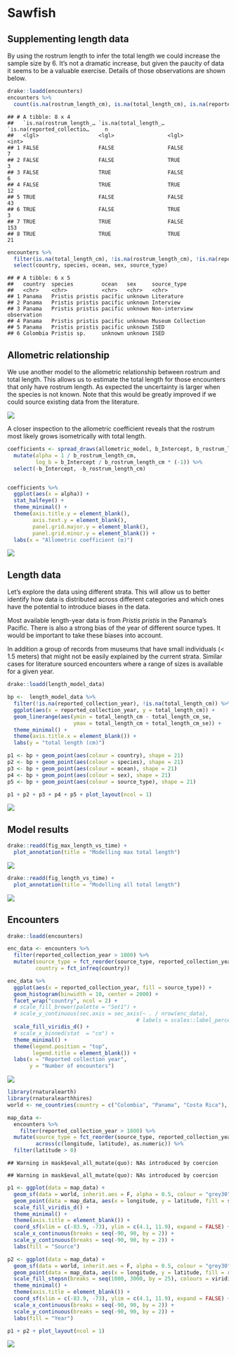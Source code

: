 Sawfish
================

## Supplementing length data

By using the rostrum length to infer the total length we could increase
the sample size by 6. It’s not a dramatic increase, but given the
paucity of data it seems to be a valuable exercise. Details of those
observations are shown below.

``` r
drake::loadd(encounters)
encounters %>%
  count(is.na(rostrum_length_cm), is.na(total_length_cm), is.na(reported_collection_year))
```

    ## # A tibble: 8 x 4
    ##   `is.na(rostrum_length_… `is.na(total_length_… `is.na(reported_collectio…     n
    ##   <lgl>                   <lgl>                 <lgl>                      <int>
    ## 1 FALSE                   FALSE                 FALSE                          7
    ## 2 FALSE                   FALSE                 TRUE                           3
    ## 3 FALSE                   TRUE                  FALSE                          6
    ## 4 FALSE                   TRUE                  TRUE                          12
    ## 5 TRUE                    FALSE                 FALSE                         43
    ## 6 TRUE                    FALSE                 TRUE                           3
    ## 7 TRUE                    TRUE                  FALSE                        153
    ## 8 TRUE                    TRUE                  TRUE                          21

``` r
encounters %>%
  filter(is.na(total_length_cm), !is.na(rostrum_length_cm), !is.na(reported_collection_year)) %>%
  select(country, species, ocean, sex, source_type)
```

    ## # A tibble: 6 x 5
    ##   country  species         ocean   sex     source_type              
    ##   <chr>    <chr>           <chr>   <chr>   <chr>                    
    ## 1 Panama   Pristis pristis pacific unknown Literature               
    ## 2 Panama   Pristis pristis pacific unknown Interview                
    ## 3 Panama   Pristis pristis pacific unknown Non-interview observation
    ## 4 Panama   Pristis pristis pacific unknown Museum Collection        
    ## 5 Panama   Pristis pristis pacific unknown ISED                     
    ## 6 Colombia Pristis sp.     unknown unknown ISED

## Allometric relationship

We use another model to the allometric relationship between rostrum and
total length. This allows us to estimate the total length for those
encounters that only have rostrum length. As expected the uncertainty is
larger when the species is not known. Note that this would be greatly
improved if we could source existing data from the literature.

![](data-exploration_files/figure-gfm/pressure-1.png)<!-- -->

A closer inspection to the allometric coefficient reveals that the
rostrum most likely grows isometrically with total length.

``` r
coefficients <- spread_draws(allometric_model, b_Intercept, b_rostrum_length_cm) %>%
  mutate(alpha = 1 / b_rostrum_length_cm, 
         log_b = b_Intercept / b_rostrum_length_cm * (-1)) %>%
  select(-b_Intercept, -b_rostrum_length_cm) 


coefficients %>%
  ggplot(aes(x = alpha)) +
  stat_halfeye() +
  theme_minimal() + 
  theme(axis.title.y = element_blank(), 
        axis.text.y = element_blank(), 
        panel.grid.major.y = element_blank(), 
        panel.grid.minor.y = element_blank()) + 
  labs(x = "Allometric coefficient (⍺)")
```

![](data-exploration_files/figure-gfm/unnamed-chunk-2-1.png)<!-- -->

## Length data

Let’s explore the data using different strata. This will allow us to
better identify how data is distributed across different categories and
which ones have the potential to introduce biases in the data.

Most available length-year data is from *Pristis pristis* in the
Panama’s Pacific. There is also a strong bias of the year of different
source types. It would be important to take these biases into account.

In addition a group of records from museums that have small individuals
(&lt; 1.5 meters) that might not be easily explained by the current
strata. Similar cases for literature sourced encounters where a range of
sizes is available for a given year.

``` r
drake::loadd(length_model_data)

bp <-  length_model_data %>%
  filter(!is.na(reported_collection_year), !is.na(total_length_cm)) %>%
  ggplot(aes(x = reported_collection_year, y = total_length_cm)) +
  geom_linerange(aes(ymin = total_length_cm - total_length_cm_se, 
                     ymax = total_length_cm + total_length_cm_se)) +
  theme_minimal() +
  theme(axis.title.x = element_blank()) +
  labs(y = "total length (cm)")

p1 <- bp + geom_point(aes(colour = country), shape = 21) 
p2 <- bp + geom_point(aes(colour = species), shape = 21)
p3 <- bp + geom_point(aes(colour = ocean), shape = 21)
p4 <- bp + geom_point(aes(colour = sex), shape = 21)
p5 <- bp + geom_point(aes(colour = source_type), shape = 21)

p1 + p2 + p3 + p4 + p5 + plot_layout(ncol = 1)
```

![](data-exploration_files/figure-gfm/unnamed-chunk-3-1.png)<!-- -->

## Model results

``` r
drake::readd(fig_max_length_vs_time) +
  plot_annotation(title = "Modelling max total length")
```

![](data-exploration_files/figure-gfm/unnamed-chunk-4-1.png)<!-- -->

``` r
drake::readd(fig_length_vs_time) +
  plot_annotation(title = "Modelling all total length")
```

![](data-exploration_files/figure-gfm/unnamed-chunk-4-2.png)<!-- -->

## Encounters

``` r
drake::loadd(encounters)

enc_data <- encounters %>%
  filter(reported_collection_year > 1800) %>%
  mutate(source_type = fct_reorder(source_type, reported_collection_year, median), 
         country = fct_infreq(country))

enc_data %>%
  ggplot(aes(x = reported_collection_year, fill = source_type)) + 
  geom_histogram(binwidth = 10, center = 2000) +
  facet_wrap("country", ncol = 2) +
  # scale_fill_brewer(palette = "Set1") + 
  # scale_y_continuous(sec.axis = sec_axis(~ . / nrow(enc_data), 
                                         # labels = scales::label_percent(), name = "Percentage of encounters")) +
  scale_fill_viridis_d() +
  # scale_x_binned(stat  = "co") +
  theme_minimal() +
  theme(legend.position = "top", 
        legend.title = element_blank()) +
  labs(x = "Reported collection year", 
       y = "Number of encounters")
```

![](data-exploration_files/figure-gfm/unnamed-chunk-5-1.png)<!-- -->

``` r
library(rnaturalearth)
library(rnaturalearthhires)
world <- ne_countries(country = c("Colombia", "Panama", "Costa Rica"), scale = "large", returnclass = "sf")

map_data <-
  encounters %>%
    filter(reported_collection_year > 1800) %>%
  mutate(source_type = fct_reorder(source_type, reported_collection_year, median), 
         across(c(longitude, latitude), as.numeric)) %>%
  filter(latitude > 0)
```

    ## Warning in mask$eval_all_mutate(quo): NAs introduced by coercion

    ## Warning in mask$eval_all_mutate(quo): NAs introduced by coercion

``` r
p1 <- ggplot(data = map_data) + 
  geom_sf(data = world, inherit.aes = F, alpha = 0.5, colour = "grey30") +
  geom_point(data = map_data, aes(x = longitude, y = latitude, fill = source_type), shape = 21) + 
  scale_fill_viridis_d() +
  theme_minimal() +
  theme(axis.title = element_blank()) +
  coord_sf(xlim = c(-83.9, -73), ylim = c(4.1, 11.9), expand = FALSE) +
  scale_x_continuous(breaks = seq(-90, 90, by = 2)) +
  scale_y_continuous(breaks = seq(-90, 90, by = 2)) +
  labs(fill = "Source")

p2 <- ggplot(data = map_data) + 
  geom_sf(data = world, inherit.aes = F, alpha = 0.5, colour = "grey30") +
  geom_point(data = map_data, aes(x = longitude, y = latitude, fill = reported_collection_year), shape = 21) + 
  scale_fill_stepsn(breaks = seq(1000, 3000, by = 25), colours = viridis::viridis(2)) +
  theme_minimal() +
  theme(axis.title = element_blank()) +
  coord_sf(xlim = c(-83.9, -73), ylim = c(4.1, 11.9), expand = FALSE) +
  scale_x_continuous(breaks = seq(-90, 90, by = 2)) +
  scale_y_continuous(breaks = seq(-90, 90, by = 2)) +
  labs(fill = "Year")

p1 + p2 + plot_layout(ncol = 1) 
```

![](data-exploration_files/figure-gfm/unnamed-chunk-6-1.png)<!-- -->

